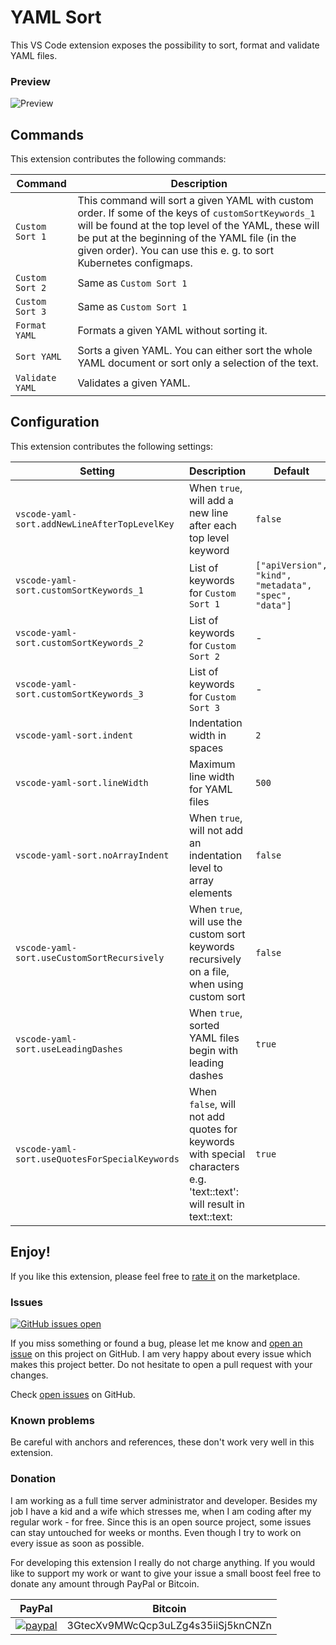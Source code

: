 # YAML Sort
This VS Code extension exposes the possibility to sort, format and validate YAML files.

### Preview
![Preview](images/preview.gif)

## Commands
This extension contributes the following commands:

| Command                                        | Description                                                                                           |
|------------------------------------------------|-------------------------------------------------------------------------------------------------------|
| `Custom Sort 1`                                | This command will sort a given YAML with custom order. If some of the keys of `customSortKeywords_1` will be found at the top level of the YAML, these will be put at the beginning of the YAML file (in the given order). You can use this e. g. to sort Kubernetes configmaps. |
| `Custom Sort 2`                                | Same as `Custom Sort 1`                                                                               |
| `Custom Sort 3`                                | Same as `Custom Sort 1`                                                                               |
| `Format YAML`                                  | Formats a given YAML without sorting it.                                                              |
| `Sort YAML`                                    | Sorts a given YAML. You can either sort the whole YAML document or sort only a selection of the text. |
| `Validate YAML`                                | Validates a given YAML.                                                                               |


## Configuration
This extension contributes the following settings:

| Setting                                        | Description                                                                                                          | Default |
|------------------------------------------------|--------------------------------------------------------------------------------------------------------------------- | ------- |
| `vscode-yaml-sort.addNewLineAfterTopLevelKey`  | When `true`, will add a new line after each top level keyword                                                        | `false` |
| `vscode-yaml-sort.customSortKeywords_1`        | List of keywords for `Custom Sort 1`                                                                                 | `["apiVersion", "kind", "metadata", "spec", "data"]`                       |
| `vscode-yaml-sort.customSortKeywords_2`        | List of keywords for `Custom Sort 2`                                                                                 | -       |
| `vscode-yaml-sort.customSortKeywords_3`        | List of keywords for `Custom Sort 3`                                                                                 | -       |
| `vscode-yaml-sort.indent`                      | Indentation width in spaces                                                                                          | `2`     |
| `vscode-yaml-sort.lineWidth`                   | Maximum line width for YAML files                                                                                    | `500`   |
| `vscode-yaml-sort.noArrayIndent`               | When `true`, will not add an indentation level to array elements                                                     | `false` |
| `vscode-yaml-sort.useCustomSortRecursively`    | When `true`, will use the custom sort keywords recursively on a file, when using custom sort                         | `false` |
| `vscode-yaml-sort.useLeadingDashes`            | When `true`, sorted YAML files begin with leading dashes                                                             | `true`  |
| `vscode-yaml-sort.useQuotesForSpecialKeywords` | When `false`, will not add quotes for keywords with special characters e.g. 'text::text': will result in text::text: | `true`  |

## Enjoy!

If you like this extension, please feel free to [rate it](https://marketplace.visualstudio.com/items?itemName=PascalReitermann93.vscode-yaml-sort&ssr=false#review-details) on the marketplace.

### Issues
[![GitHub issues open](https://img.shields.io/github/issues/pascalre/vscode-yaml-sort.svg)](https://github.com/pascalre/vscode-yaml-sort/issues)

If you miss something or found a bug, please let me know and [open an issue](https://github.com/pascalre/vscode-yaml-sort/issues/new) on this project on GitHub. I am very happy about every issue which makes this project better. Do not hesitate to open a pull request with your changes.

Check [open issues](https://github.com/pascalre/vscode-yaml-sort/issues) on GitHub.

### Known problems

Be careful with anchors and references, these don't work very well in this extension.

### Donation

I am working as a full time server administrator and developer. Besides my job I have a kid and a wife which stresses me, when I am coding after my regular work - for free. Since this is an open source project, some issues can stay untouched for weeks or months. Even though I try to work on every issue as soon as possible. 

For developing this extension I really do not charge anything. If you would like to support my work or want to give your issue a small boost feel free to donate any amount through PayPal or Bitcoin.

| PayPal                                                                                               | Bitcoin                             |
|------------------------------------------------------------------------------------------------------|------------------------------------ |
|[![paypal](https://www.paypalobjects.com/en_US/i/btn/btn_donateCC_LG.gif)](https://paypal.me/derpascal/5) | 3GtecXv9MWcQcp3uLZg4s35iiSj5knCNZn  |
